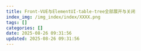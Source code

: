 ```yaml
---
title: Front-VUE与ElementUI-table-tree全部展开与关闭
index_img: /img_index/index/XXXX.png
tags: []
categories: []
date: 2025-08-26 09:31:56
updated: 2025-08-26 09:31:56
---
```

